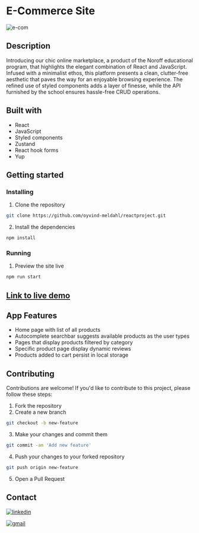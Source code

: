 # E-Commerce Site

![e-com](https://github.com/Melisa-Zorraindo/noroff-react-project/assets/76968122/5ccd3d9e-e948-4486-876e-c52610e62035)

## Description

Introducing our chic online marketplace, a product of the Noroff educational program, that highlights the elegant combination of React and JavaScript. Infused with a minimalist ethos, this platform presents a clean, clutter-free aesthetic that paves the way for an enjoyable browsing experience. The refined use of styled components adds a layer of finesse, while the API furnished by the school ensures hassle-free CRUD operations.

## Built with

- React
- JavaScript
- Styled components
- Zustand
- React hook forms
- Yup

## Getting started

### Installing

1. Clone the repository
```bash
git clone https://github.com/oyvind-meldahl/reactproject.git
```

2. Install the dependencies
```bash
npm install
```

### Running

1. Preview the site live
```bash
npm run start
```

## [Link to live demo](https://main--euphonious-beignet-fbffdf.netlify.app)

## App Features

- Home page with list of all products
- Autocomplete searchbar suggests available products as the user types
- Pages that display products filtered by category
- Specific product page display dynamic reviews
- Products added to cart persist in local storage

## Contributing

Contributions are welcome! If you'd like to contribute to this project, please follow these steps:

1. Fork the repository
2. Create a new branch
```bash
git checkout -b new-feature
```
3. Make your changes and commit them
```bash
git commit -am 'Add new feature'
```
4. Push your changes to your forked repository
```bash
git push origin new-feature
```
5. Open a Pull Request

## Contact

[![linkedin](https://img.shields.io/badge/LinkedIn-0077B5?style=for-the-badge&logo=linkedin&logoColor=white)](https://www.linkedin.com/in/oyvind-meldahl/)

[![gmail](https://img.shields.io/badge/Gmail-D14836?style=for-the-badge&logo=gmail&logoColor=white)](mailto:oyvind.meldahl@gmail.com)